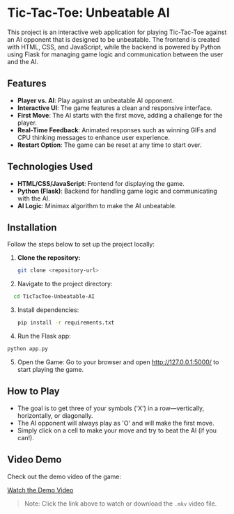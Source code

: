 # Tic-Tac-Toe: Unbeatable AI

This project is an interactive web application for playing Tic-Tac-Toe against an AI opponent that is designed to be unbeatable. The frontend is created with HTML, CSS, and JavaScript, while the backend is powered by Python using Flask for managing game logic and communication between the user and the AI.

## Features

- **Player vs. AI**: Play against an unbeatable AI opponent.
- **Interactive UI**: The game features a clean and responsive interface.
- **First Move**: The AI starts with the first move, adding a challenge for the player.
- **Real-Time Feedback**: Animated responses such as winning GIFs and CPU thinking messages to enhance user experience.
- **Restart Option**: The game can be reset at any time to start over.

## Technologies Used

- **HTML/CSS/JavaScript**: Frontend for displaying the game.
- **Python (Flask)**: Backend for handling game logic and communicating with the AI.
- **AI Logic**: Minimax algorithm to make the AI unbeatable.

## Installation

Follow the steps below to set up the project locally:

1. **Clone the repository:**

   ```bash
   git clone <repository-url>
 2. Navigate to the project directory:
  ```bash
    cd TicTacToe-Unbeatable-AI
  ```
3. Install dependencies:
   ```bash
   pip install -r requirements.txt 
   ```
4.   Run the Flask app:
   ```bash
   python app.py
   ```
5. Open the Game:
Go to your browser and open http://127.0.0.1:5000/ to start playing the game.

## How to Play
- The goal is to get three of your symbols ('X') in a row—vertically, horizontally, or diagonally.
- The AI opponent will always play as 'O' and will make the first move.
- Simply click on a cell to make your move and try to beat the AI (if you can!).

## Video Demo

Check out the demo video of the game:

[Watch the Demo Video](https://github.com/BaldeepArora/Tic-Tac-Toe-Unbeatable-AI/blob/main/demo.mkv)

> Note: Click the link above to watch or download the `.mkv` video file.

